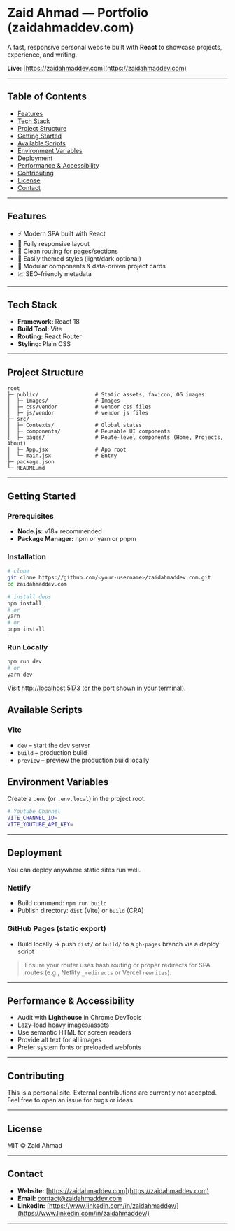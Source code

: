 # Zaid Ahmad — Portfolio (zaidahmaddev.com)

A fast, responsive personal website built with **React** to showcase projects, experience, and writing.

**Live:** [https://zaidahmaddev.com](https://zaidahmaddev.com)

---

## Table of Contents

* [Features](#features)
* [Tech Stack](#tech-stack)
* [Project Structure](#project-structure)
* [Getting Started](#getting-started)
* [Available Scripts](#available-scripts)
* [Environment Variables](#environment-variables)
* [Deployment](#deployment)
* [Performance & Accessibility](#performance--accessibility)
* [Contributing](#contributing)
* [License](#license)
* [Contact](#contact)

---

## Features

* ⚡️ Modern SPA built with React
* 📱 Fully responsive layout
* 🧭 Clean routing for pages/sections
* 🎨 Easily themed styles (light/dark optional)
* 🧩 Modular components & data-driven project cards
* 📈 SEO-friendly metadata

---

## Tech Stack

* **Framework:** React 18
* **Build Tool:** Vite
* **Routing:** React Router
* **Styling:** Plain CSS

---

## Project Structure

```text
root
├─ public/                  # Static assets, favicon, OG images
│  ├─ images/               # Images
│  ├─ css/vendor            # vendor css files
│  ├─ js/vendor             # vendor js files
├─ src/
│  ├─ Contexts/             # Global states
│  ├─ components/           # Reusable UI components
│  ├─ pages/                # Route-level components (Home, Projects, About)
│  ├─ App.jsx               # App root
│  └─ main.jsx              # Entry
├─ package.json
└─ README.md
```

---

## Getting Started

### Prerequisites

* **Node.js:** v18+ recommended
* **Package Manager:** npm or yarn or pnpm

### Installation

```bash
# clone
git clone https://github.com/<your-username>/zaidahmaddev.com.git
cd zaidahmaddev.com

# install deps
npm install
# or
yarn
# or
pnpm install
```

### Run Locally

```bash
npm run dev
# or
yarn dev
```

Visit [http://localhost:5173](http://localhost:5173) (or the port shown in your terminal).

## Available Scripts

### Vite

* `dev` – start the dev server
* `build` – production build
* `preview` – preview the production build locally

## Environment Variables

Create a `.env` (or `.env.local`) in the project root.

```bash
# Youtube Channel
VITE_CHANNEL_ID=
VITE_YOUTUBE_API_KEY=
```

---

## Deployment

You can deploy anywhere static sites run well.

### Netlify

* Build command: `npm run build`
* Publish directory: `dist` (Vite) or `build` (CRA)

### GitHub Pages (static export)

* Build locally → push `dist/` or `build/` to a `gh-pages` branch via a deploy script

> Ensure your router uses hash routing or proper redirects for SPA routes (e.g., Netlify `_redirects` or Vercel `rewrites`).

---

## Performance & Accessibility

* Audit with **Lighthouse** in Chrome DevTools
* Lazy-load heavy images/assets
* Use semantic HTML for screen readers
* Provide alt text for all images
* Prefer system fonts or preloaded webfonts

---

## Contributing

This is a personal site. External contributions are currently not accepted. Feel free to open an issue for bugs or ideas.

---

## License

MIT © Zaid Ahmad

---

## Contact

* **Website:** [https://zaidahmaddev.com](https://zaidahmaddev.com)
* **Email:** [contact@zaidahmaddev.com](mailto:contact@zaidahmaddev.com)
* **LinkedIn:** [https://www.linkedin.com/in/zaidahmaddev/](https://www.linkedin.com/in/zaidahmaddev/)

---
